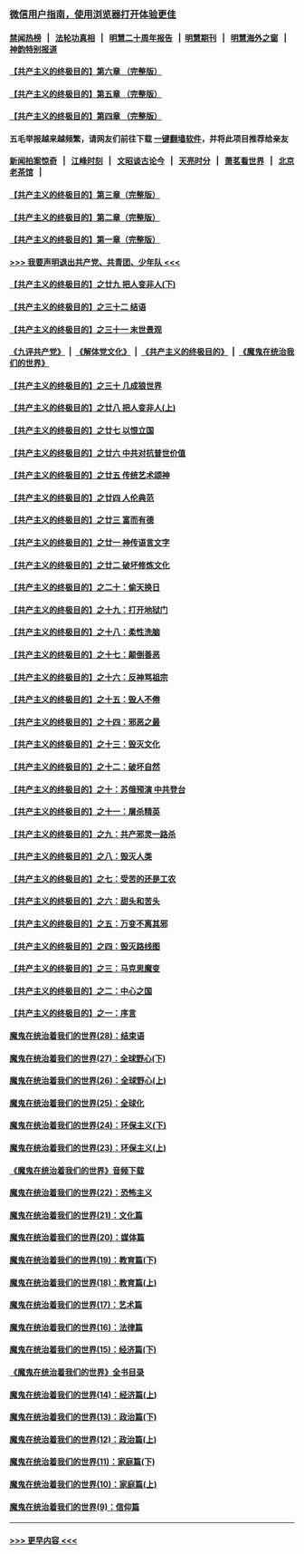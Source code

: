 ### [微信用户指南，使用浏览器打开体验更佳](https://github.com/gfw-breaker/banned-news1/blob/master/indexes/wechat-guide.md?t=0)
#### [禁闻热榜](热点新闻.md?t=0)  &nbsp;&nbsp;|&nbsp;&nbsp; [法轮功真相](https://github.com/gfw-breaker/truth/blob/master/README.md?t=0) &nbsp;&nbsp;|&nbsp;&nbsp; [明慧二十周年报告](https://github.com/gfw-breaker/mh-reports/blob/master/README.md?t=0) &nbsp;&nbsp;|&nbsp;&nbsp;[明慧期刊](https://github.com/gfw-breaker/mh-qikan) &nbsp;&nbsp;|&nbsp;&nbsp; [明慧海外之窗](https://github.com/gfw-breaker/mh-news/blob/master/README.md?t=0) &nbsp;&nbsp;|&nbsp;&nbsp; [神韵特别报道](https://github.com/gfw-breaker/mh-news/blob/master/shenyun.md?t=0)
#### [【共产主义的终极目的】第六章 （完整版）](../pages/nsc422/n11428913.md?t=02070011) 
#### [【共产主义的终极目的】第五章 （完整版）](../pages/nsc422/n11428912.md?t=02070011) 
#### [【共产主义的终极目的】第四章 （完整版）](../pages/nsc422/n11428907.md?t=02070011) 
#### 五毛举报越来越频繁，请网友们前往下载 [一键翻墙软件](https://github.com/gfw-breaker/ssr-accounts)，并将此项目推荐给亲友
#### [新闻拍案惊奇](https://github.com/gfw-breaker/banned-news1/blob/master/pages/link4.md) &nbsp;&nbsp;|&nbsp;&nbsp; [江峰时刻](https://github.com/gfw-breaker/banned-news1/blob/master/pages/link4.md) &nbsp;&nbsp;|&nbsp;&nbsp; [文昭谈古论今](https://github.com/gfw-breaker/banned-news1/blob/master/pages/link4.md) &nbsp;&nbsp;|&nbsp;&nbsp; [天亮时分](https://github.com/gfw-breaker/banned-news1/blob/master/pages/link4.md) &nbsp;&nbsp;|&nbsp;&nbsp; [萧茗看世界](https://github.com/gfw-breaker/banned-news1/blob/master/pages/link4.md) &nbsp;&nbsp;|&nbsp;&nbsp; [北京老茶馆](https://github.com/gfw-breaker/banned-news1/blob/master/pages/link4.md) &nbsp;&nbsp;|&nbsp;&nbsp; 
#### [【共产主义的终极目的】第三章（完整版）](../pages/nsc422/n11428848.md?t=02070011) 
#### [【共产主义的终极目的】第二章（完整版）](../pages/nsc422/n11428831.md?t=02070011) 
#### [【共产主义的终极目的】第一章（完整版）](../pages/nsc422/n11417651.md?t=02070011) 
#### [>>> 我要声明退出共产党、共青团、少年队 <<<](https://github.com/begood0513/goodnews/blob/master/quit/letter.md) 
#### [【共产主义的终极目的】之廿九 把人变非人(下)](../pages/nsc422/n11344140.md?t=02070011) 
#### [【共产主义的终极目的】之三十二 结语](../pages/nsc422/n11360535.md?t=02070011) 
#### [【共产主义的终极目的】之三十一 末世景观](../pages/nsc422/n11351129.md?t=02070011) 
#### [《九评共产党》](https://github.com/begood0513/9ping.md/blob/master/README.md) &nbsp;|&nbsp; [《解体党文化》](../../../../jtdwh.md/blob/master/README.md)  &nbsp;|&nbsp; [《共产主义的终极目的》](../../../../gczydzjmd.md/blob/master/README.md) &nbsp;|&nbsp; [《魔鬼在统治我们的世界》](../../../../mgztzwmdsj.md/blob/master/README.md) 
#### [【共产主义的终极目的】之三十 几成狼世界](../pages/nsc422/n11348280.md?t=02070011) 
#### [【共产主义的终极目的】之廿八 把人变非人(上)](../pages/nsc422/n11340492.md?t=02070011) 
#### [【共产主义的终极目的】之廿七 以恨立国](../pages/nsc422/n11336944.md?t=02070011) 
#### [【共产主义的终极目的】之廿六 中共对抗普世价值](../pages/nsc422/n11324785.md?t=02070011) 
#### [【共产主义的终极目的】之廿五 传统艺术颂神](../pages/nsc422/n11296396.md?t=02070011) 
#### [【共产主义的终极目的】之廿四 人伦典范](../pages/nsc422/n11296397.md?t=02070011) 
#### [【共产主义的终极目的】之廿三 富而有德](../pages/nsc422/n11283598.md?t=02070011) 
#### [【共产主义的终极目的】之廿一 神传语言文字](../pages/nsc422/n11263265.md?t=02070011) 
#### [【共产主义的终极目的】之廿二 破坏修炼文化](../pages/nsc422/n11245728.md?t=02070011) 
#### [【共产主义的终极目的】之二十：偷天换日](../pages/nsc422/n11238846.md?t=02070011) 
#### [【共产主义的终极目的】之十九：打开地狱门](../pages/nsc422/n11206376.md?t=02070011) 
#### [【共产主义的终极目的】之十八：柔性洗脑](../pages/nsc422/n11199994.md?t=02070011) 
#### [【共产主义的终极目的】之十七：颠倒善恶](../pages/nsc422/n11179782.md?t=02070011) 
#### [【共产主义的终极目的】之十六：反神骂祖宗](../pages/nsc422/n11166798.md?t=02070011) 
#### [【共产主义的终极目的】之十五：毁人不倦](../pages/nsc422/n11166792.md?t=02070011) 
#### [【共产主义的终极目的】之十四：邪恶之最](../pages/nsc422/n11150249.md?t=02070011) 
#### [【共产主义的终极目的】之十三：毁灭文化](../pages/nsc422/n11135227.md?t=02070011) 
#### [【共产主义的终极目的】之十二：破坏自然](../pages/nsc422/n11135214.md?t=02070011) 
#### [【共产主义的终极目的】之十：苏俄预演 中共登台](../pages/nsc422/n11118424.md?t=02070011) 
#### [【共产主义的终极目的】之十一：屠杀精英](../pages/nsc422/n11118442.md?t=02070011) 
#### [【共产主义的终极目的】之九：共产邪灵一路杀](../pages/nsc422/n11114139.md?t=02070011) 
#### [【共产主义的终极目的】之八：毁灭人类](../pages/nsc422/n11108503.md?t=02070011) 
#### [【共产主义的终极目的】之七：受苦的还是工农](../pages/nsc422/n11101809.md?t=02070011) 
#### [【共产主义的终极目的】之六：甜头和苦头](../pages/nsc422/n11096971.md?t=02070011) 
#### [【共产主义的终极目的】之五：万变不离其邪](../pages/nsc422/n11091285.md?t=02070011) 
#### [【共产主义的终极目的】之四：毁灭路线图](../pages/nsc422/n11086284.md?t=02070011) 
#### [【共产主义的终极目的】之三：马克思魔变](../pages/nsc422/n11061941.md?t=02070011) 
#### [【共产主义的终极目的】之二：中心之国](../pages/nsc422/n11047728.md?t=02070011) 
#### [【共产主义的终极目的】之一：序言](../pages/nsc422/n11086077.md?t=02070011) 
#### [魔鬼在统治着我们的世界(28)：结束语](../pages/nsc422/n10936246.md?t=02070011) 
#### [魔鬼在统治着我们的世界(27)：全球野心(下)](../pages/nsc422/n10928319.md?t=02070011) 
#### [魔鬼在统治着我们的世界(26)：全球野心(上)](../pages/nsc422/n10900318.md?t=02070011) 
#### [魔鬼在统治着我们的世界(25)：全球化](../pages/nsc422/n10788205.md?t=02070011) 
#### [魔鬼在统治着我们的世界(24)：环保主义(下)](../pages/nsc422/n10695307.md?t=02070011) 
#### [魔鬼在统治着我们的世界(23)：环保主义(上)](../pages/nsc422/n10688613.md?t=02070011) 
#### [《魔鬼在统治着我们的世界》音频下载](../pages/nsc422/n10635553.md?t=02070011) 
#### [魔鬼在统治着我们的世界(22)：恐怖主义](../pages/nsc422/n10614727.md?t=02070011) 
#### [魔鬼在统治着我们的世界(21)：文化篇](../pages/nsc422/n10597706.md?t=02070011) 
#### [魔鬼在统治着我们的世界(20)：媒体篇](../pages/nsc422/n10586579.md?t=02070011) 
#### [魔鬼在统治着我们的世界(19)：教育篇(下)](../pages/nsc422/n10564808.md?t=02070011) 
#### [魔鬼在统治着我们的世界(18)：教育篇(上)](../pages/nsc422/n10526970.md?t=02070011) 
#### [魔鬼在统治着我们的世界(17)：艺术篇](../pages/nsc422/n10499093.md?t=02070011) 
#### [魔鬼在统治着我们的世界(16)：法律篇](../pages/nsc422/n10485969.md?t=02070011) 
#### [魔鬼在统治着我们的世界(15)：经济篇(下)](../pages/nsc422/n10469975.md?t=02070011) 
#### [《魔鬼在统治着我们的世界》全书目录](../pages/nsc422/n10464261.md?t=02070011) 
#### [魔鬼在统治着我们的世界(14)：经济篇(上)](../pages/nsc422/n10457370.md?t=02070011) 
#### [魔鬼在统治着我们的世界(13)：政治篇(下)](../pages/nsc422/n10448270.md?t=02070011) 
#### [魔鬼在统治着我们的世界(12)：政治篇(上)](../pages/nsc422/n10444576.md?t=02070011) 
#### [魔鬼在统治着我们的世界(11)：家庭篇(下)](../pages/nsc422/n10440961.md?t=02070011) 
#### [魔鬼在统治着我们的世界(10)：家庭篇(上)](../pages/nsc422/n10435448.md?t=02070011) 
#### [魔鬼在统治着我们的世界(9)：信仰篇](../pages/nsc422/n10432159.md?t=02070011) 

----
#### [ >>> 更早内容 <<< ](../indexes/nsc422-earlier.md)
